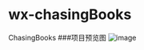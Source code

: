 # wx-chasingBooks
ChasingBooks
###项目预览图
![image](https://github.com/GitZCY/wx-chasingBooks/blob/master/chansing-books.gif)
